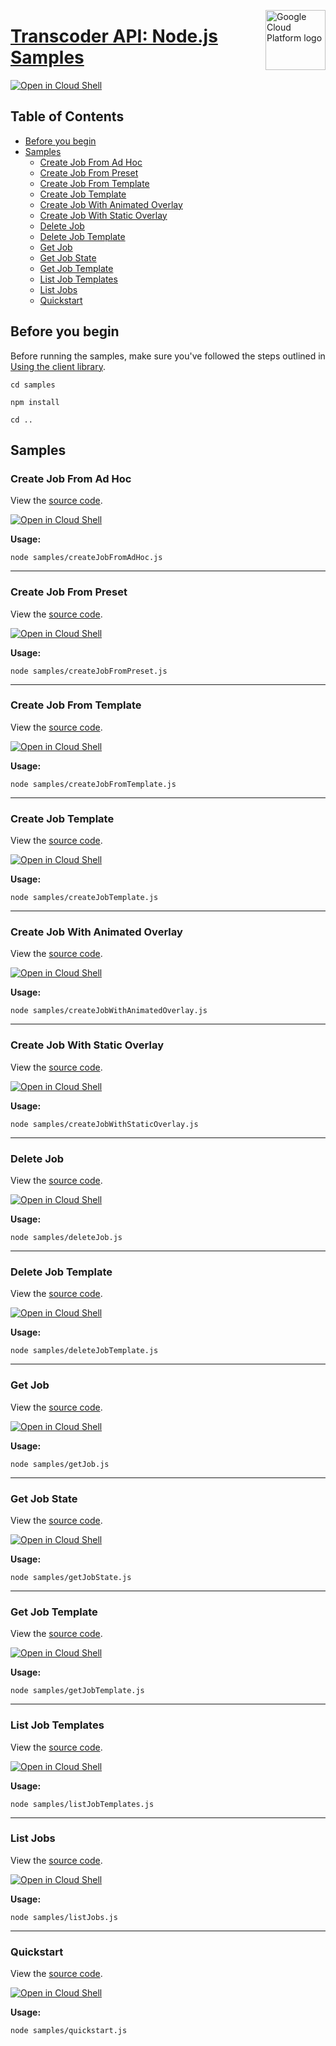 [//]: # "This README.md file is auto-generated, all changes to this file will be lost."
[//]: # "To regenerate it, use `python -m synthtool`."
<img src="https://avatars2.githubusercontent.com/u/2810941?v=3&s=96" alt="Google Cloud Platform logo" title="Google Cloud Platform" align="right" height="96" width="96"/>

# [Transcoder API: Node.js Samples](https://github.com/googleapis/nodejs-video-transcoder)

[![Open in Cloud Shell][shell_img]][shell_link]



## Table of Contents

* [Before you begin](#before-you-begin)
* [Samples](#samples)
  * [Create Job From Ad Hoc](#create-job-from-ad-hoc)
  * [Create Job From Preset](#create-job-from-preset)
  * [Create Job From Template](#create-job-from-template)
  * [Create Job Template](#create-job-template)
  * [Create Job With Animated Overlay](#create-job-with-animated-overlay)
  * [Create Job With Static Overlay](#create-job-with-static-overlay)
  * [Delete Job](#delete-job)
  * [Delete Job Template](#delete-job-template)
  * [Get Job](#get-job)
  * [Get Job State](#get-job-state)
  * [Get Job Template](#get-job-template)
  * [List Job Templates](#list-job-templates)
  * [List Jobs](#list-jobs)
  * [Quickstart](#quickstart)

## Before you begin

Before running the samples, make sure you've followed the steps outlined in
[Using the client library](https://github.com/googleapis/nodejs-video-transcoder#using-the-client-library).

`cd samples`

`npm install`

`cd ..`

## Samples



### Create Job From Ad Hoc

View the [source code](https://github.com/googleapis/nodejs-video-transcoder/blob/master/samples/createJobFromAdHoc.js).

[![Open in Cloud Shell][shell_img]](https://console.cloud.google.com/cloudshell/open?git_repo=https://github.com/googleapis/nodejs-video-transcoder&page=editor&open_in_editor=samples/createJobFromAdHoc.js,samples/README.md)

__Usage:__


`node samples/createJobFromAdHoc.js`


-----




### Create Job From Preset

View the [source code](https://github.com/googleapis/nodejs-video-transcoder/blob/master/samples/createJobFromPreset.js).

[![Open in Cloud Shell][shell_img]](https://console.cloud.google.com/cloudshell/open?git_repo=https://github.com/googleapis/nodejs-video-transcoder&page=editor&open_in_editor=samples/createJobFromPreset.js,samples/README.md)

__Usage:__


`node samples/createJobFromPreset.js`


-----




### Create Job From Template

View the [source code](https://github.com/googleapis/nodejs-video-transcoder/blob/master/samples/createJobFromTemplate.js).

[![Open in Cloud Shell][shell_img]](https://console.cloud.google.com/cloudshell/open?git_repo=https://github.com/googleapis/nodejs-video-transcoder&page=editor&open_in_editor=samples/createJobFromTemplate.js,samples/README.md)

__Usage:__


`node samples/createJobFromTemplate.js`


-----




### Create Job Template

View the [source code](https://github.com/googleapis/nodejs-video-transcoder/blob/master/samples/createJobTemplate.js).

[![Open in Cloud Shell][shell_img]](https://console.cloud.google.com/cloudshell/open?git_repo=https://github.com/googleapis/nodejs-video-transcoder&page=editor&open_in_editor=samples/createJobTemplate.js,samples/README.md)

__Usage:__


`node samples/createJobTemplate.js`


-----




### Create Job With Animated Overlay

View the [source code](https://github.com/googleapis/nodejs-video-transcoder/blob/master/samples/createJobWithAnimatedOverlay.js).

[![Open in Cloud Shell][shell_img]](https://console.cloud.google.com/cloudshell/open?git_repo=https://github.com/googleapis/nodejs-video-transcoder&page=editor&open_in_editor=samples/createJobWithAnimatedOverlay.js,samples/README.md)

__Usage:__


`node samples/createJobWithAnimatedOverlay.js`


-----




### Create Job With Static Overlay

View the [source code](https://github.com/googleapis/nodejs-video-transcoder/blob/master/samples/createJobWithStaticOverlay.js).

[![Open in Cloud Shell][shell_img]](https://console.cloud.google.com/cloudshell/open?git_repo=https://github.com/googleapis/nodejs-video-transcoder&page=editor&open_in_editor=samples/createJobWithStaticOverlay.js,samples/README.md)

__Usage:__


`node samples/createJobWithStaticOverlay.js`


-----




### Delete Job

View the [source code](https://github.com/googleapis/nodejs-video-transcoder/blob/master/samples/deleteJob.js).

[![Open in Cloud Shell][shell_img]](https://console.cloud.google.com/cloudshell/open?git_repo=https://github.com/googleapis/nodejs-video-transcoder&page=editor&open_in_editor=samples/deleteJob.js,samples/README.md)

__Usage:__


`node samples/deleteJob.js`


-----




### Delete Job Template

View the [source code](https://github.com/googleapis/nodejs-video-transcoder/blob/master/samples/deleteJobTemplate.js).

[![Open in Cloud Shell][shell_img]](https://console.cloud.google.com/cloudshell/open?git_repo=https://github.com/googleapis/nodejs-video-transcoder&page=editor&open_in_editor=samples/deleteJobTemplate.js,samples/README.md)

__Usage:__


`node samples/deleteJobTemplate.js`


-----




### Get Job

View the [source code](https://github.com/googleapis/nodejs-video-transcoder/blob/master/samples/getJob.js).

[![Open in Cloud Shell][shell_img]](https://console.cloud.google.com/cloudshell/open?git_repo=https://github.com/googleapis/nodejs-video-transcoder&page=editor&open_in_editor=samples/getJob.js,samples/README.md)

__Usage:__


`node samples/getJob.js`


-----




### Get Job State

View the [source code](https://github.com/googleapis/nodejs-video-transcoder/blob/master/samples/getJobState.js).

[![Open in Cloud Shell][shell_img]](https://console.cloud.google.com/cloudshell/open?git_repo=https://github.com/googleapis/nodejs-video-transcoder&page=editor&open_in_editor=samples/getJobState.js,samples/README.md)

__Usage:__


`node samples/getJobState.js`


-----




### Get Job Template

View the [source code](https://github.com/googleapis/nodejs-video-transcoder/blob/master/samples/getJobTemplate.js).

[![Open in Cloud Shell][shell_img]](https://console.cloud.google.com/cloudshell/open?git_repo=https://github.com/googleapis/nodejs-video-transcoder&page=editor&open_in_editor=samples/getJobTemplate.js,samples/README.md)

__Usage:__


`node samples/getJobTemplate.js`


-----




### List Job Templates

View the [source code](https://github.com/googleapis/nodejs-video-transcoder/blob/master/samples/listJobTemplates.js).

[![Open in Cloud Shell][shell_img]](https://console.cloud.google.com/cloudshell/open?git_repo=https://github.com/googleapis/nodejs-video-transcoder&page=editor&open_in_editor=samples/listJobTemplates.js,samples/README.md)

__Usage:__


`node samples/listJobTemplates.js`


-----




### List Jobs

View the [source code](https://github.com/googleapis/nodejs-video-transcoder/blob/master/samples/listJobs.js).

[![Open in Cloud Shell][shell_img]](https://console.cloud.google.com/cloudshell/open?git_repo=https://github.com/googleapis/nodejs-video-transcoder&page=editor&open_in_editor=samples/listJobs.js,samples/README.md)

__Usage:__


`node samples/listJobs.js`


-----




### Quickstart

View the [source code](https://github.com/googleapis/nodejs-video-transcoder/blob/master/samples/quickstart.js).

[![Open in Cloud Shell][shell_img]](https://console.cloud.google.com/cloudshell/open?git_repo=https://github.com/googleapis/nodejs-video-transcoder&page=editor&open_in_editor=samples/quickstart.js,samples/README.md)

__Usage:__


`node samples/quickstart.js`






[shell_img]: https://gstatic.com/cloudssh/images/open-btn.png
[shell_link]: https://console.cloud.google.com/cloudshell/open?git_repo=https://github.com/googleapis/nodejs-video-transcoder&page=editor&open_in_editor=samples/README.md
[product-docs]: https://googleapis.dev/nodejs/transcoder/latest
